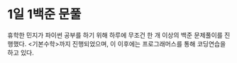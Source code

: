 # 1일 1백준 문풀
휴학한 민지가 파이썬 공부를 하기 위해 하루에 무조건 한 개 이상의 백준 문제풀이를 진행했다.
<기본수학>까지 진행되었으며, 이 이후에는 프로그래머스를 통해 코딩연습을 하고 있다.

